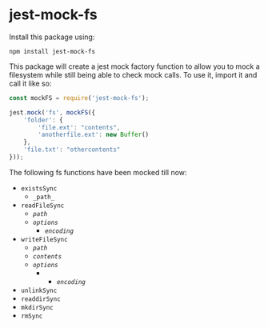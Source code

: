 # jest-mock-fs
Install this package using:
```
npm install jest-mock-fs
```

This package will create a jest mock factory function to allow you to mock a filesystem while still being able to check mock calls.
To use it, import it and call it like so:

```javascript
const mockFS = require('jest-mock-fs');

jest.mock('fs', mockFS({
    'folder': {
        'file.ext': "contents",
        'anotherfile.ext': new Buffer()
    },
    'file.txt': "othercontents"
}));
```

The following fs functions have been mocked till now:
* `existsSync`
    * `_path_`
* `readFileSync`
    * _`path`_
    * _`options`_
        * _`encoding`_
* `writeFileSync`
    * _`path`_
    * _`contents`_
    * _`options`_
        * - _`encoding`_
* `unlinkSync`
* `readdirSync`
* `mkdirSync`
* `rmSync`